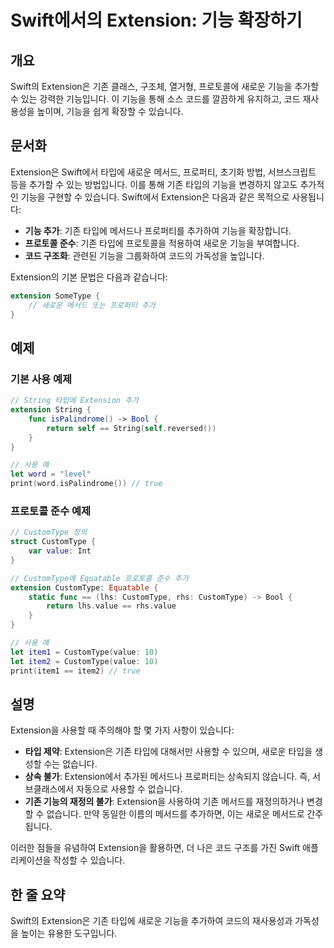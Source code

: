 <!--
Meta Description: # Swift에서의 Extension: 기능 확장하기 ## 개요 Swift의 Extension은 기존 클래스, 구조체, 열거형, 프로토콜에 새로운 기능을 추가할 수 있는 강력한 기능입니다. 이 기능을 통해 소스 코드를 깔끔하게 유지하고, 코드 재사용성을 높이며, 기능을...
Meta Keywords: 기능을, 새로운, customtype, 타입에, extension
-->

# Swift에서의 Extension: 기능 확장하기

## 개요
Swift의 Extension은 기존 클래스, 구조체, 열거형, 프로토콜에 새로운 기능을 추가할 수 있는 강력한 기능입니다. 이 기능을 통해 소스 코드를 깔끔하게 유지하고, 코드 재사용성을 높이며, 기능을 쉽게 확장할 수 있습니다.

## 문서화
Extension은 Swift에서 타입에 새로운 메서드, 프로퍼티, 초기화 방법, 서브스크립트 등을 추가할 수 있는 방법입니다. 이를 통해 기존 타입의 기능을 변경하지 않고도 추가적인 기능을 구현할 수 있습니다. Swift에서 Extension은 다음과 같은 목적으로 사용됩니다:

- **기능 추가**: 기존 타입에 메서드나 프로퍼티를 추가하여 기능을 확장합니다.
- **프로토콜 준수**: 기존 타입에 프로토콜을 적용하여 새로운 기능을 부여합니다.
- **코드 구조화**: 관련된 기능을 그룹화하여 코드의 가독성을 높입니다.

Extension의 기본 문법은 다음과 같습니다:

```swift
extension SomeType {
    // 새로운 메서드 또는 프로퍼티 추가
}
```

## 예제
### 기본 사용 예제

```swift
// String 타입에 Extension 추가
extension String {
    func isPalindrome() -> Bool {
        return self == String(self.reversed())
    }
}

// 사용 예
let word = "level"
print(word.isPalindrome()) // true
```

### 프로토콜 준수 예제

```swift
// CustomType 정의
struct CustomType {
    var value: Int
}

// CustomType에 Equatable 프로토콜 준수 추가
extension CustomType: Equatable {
    static func == (lhs: CustomType, rhs: CustomType) -> Bool {
        return lhs.value == rhs.value
    }
}

// 사용 예
let item1 = CustomType(value: 10)
let item2 = CustomType(value: 10)
print(item1 == item2) // true
```

## 설명
Extension을 사용할 때 주의해야 할 몇 가지 사항이 있습니다:

- **타입 제약**: Extension은 기존 타입에 대해서만 사용할 수 있으며, 새로운 타입을 생성할 수는 없습니다.
- **상속 불가**: Extension에서 추가된 메서드나 프로퍼티는 상속되지 않습니다. 즉, 서브클래스에서 자동으로 사용할 수 없습니다.
- **기존 기능의 재정의 불가**: Extension을 사용하여 기존 메서드를 재정의하거나 변경할 수 없습니다. 만약 동일한 이름의 메서드를 추가하면, 이는 새로운 메서드로 간주됩니다.

이러한 점들을 유념하여 Extension을 활용하면, 더 나은 코드 구조를 가진 Swift 애플리케이션을 작성할 수 있습니다.

## 한 줄 요약
Swift의 Extension은 기존 타입에 새로운 기능을 추가하여 코드의 재사용성과 가독성을 높이는 유용한 도구입니다.